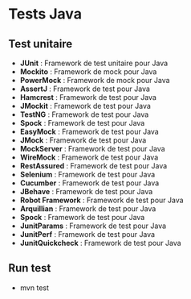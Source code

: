 # Tests Java

## Test unitaire
- **JUnit** : Framework de test unitaire pour Java
- **Mockito** : Framework de mock pour Java
- **PowerMock** : Framework de mock pour Java
- **AssertJ** : Framework de test pour Java
- **Hamcrest** : Framework de test pour Java
- **JMockit** : Framework de test pour Java
- **TestNG** : Framework de test pour Java
- **Spock** : Framework de test pour Java
- **EasyMock** : Framework de test pour Java
- **JMock** : Framework de test pour Java
- **MockServer** : Framework de test pour Java
- **WireMock** : Framework de test pour Java
- **RestAssured** : Framework de test pour Java
- **Selenium** : Framework de test pour Java
- **Cucumber** : Framework de test pour Java
- **JBehave** : Framework de test pour Java
- **Robot Framework** : Framework de test pour Java
- **Arquillian** : Framework de test pour Java
- **Spock** : Framework de test pour Java
- **JunitParams** : Framework de test pour Java
- **JunitPerf** : Framework de test pour Java
- **JunitQuickcheck** : Framework de test pour Java

## Run test
- mvn test